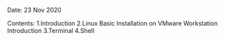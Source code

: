 Date: 23 Nov 2020

Contents:
1.Introduction
2.Linux Basic Installation on VMware Workstation Introduction
3.Terminal
4.Shell
